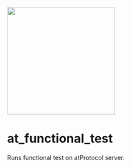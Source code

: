 <img width=250px src="https://atsign.dev/assets/img/atPlatform_logo_gray.svg?sanitize=true">

# at_functional_test

Runs functional test on atProtocol server.